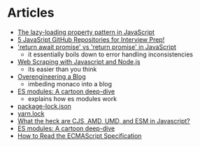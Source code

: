 # Articles

- [The lazy-loading property pattern in JavaScript](https://humanwhocodes.com/blog/2021/04/lazy-loading-property-pattern-javascript/)
- [5 JavaSript GitHub Repositories for Interview Prep!](https://pranav-birajdar.vercel.app/blog/5-javasript-github-repositories-for-interview-prep-306h)
- ['return await promise' vs 'return promise' in JavaScript](https://dmitripavlutin.com/return-await-promise-javascript/)
  - it essentially boils down to error handling inconsistencies
- [Web Scraping with Javascript and Node.js](https://www.zenrows.com/blog/web-scraping-with-javascript-and-nodejs)
  - its easier than you think
- [Overengineering a Blog](https://blog.andrewbran.ch/overengineering-a-blog/)
  - imbeding monaco into a blog
- [ES modules: A cartoon deep-dive](https://hacks.mozilla.org/2018/03/es-modules-a-cartoon-deep-dive/)
  - explains how es modules work
- [package-lock.json](https://docs.npmjs.com/cli/v7/configuring-npm/package-lock-json)
- [yarn.lock](https://classic.yarnpkg.com/en/docs/yarn-lock/)
- [What the heck are CJS, AMD, UMD, and ESM in Javascript?](https://dev.to/iggredible/what-the-heck-are-cjs-amd-umd-and-esm-ikm)
- [ES modules: A cartoon deep-dive](https://hacks.mozilla.org/2018/03/es-modules-a-cartoon-deep-dive/)
- [How to Read the ECMAScript Specification](https://timothygu.me/es-howto/)
